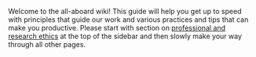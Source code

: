 Welcome to the all-aboard wiki! This guide will help you get up to speed with principles that guide our work and various practices and tips that can make you productive. Please start with section on [professional and research ethics](https://github.com/aadityadar/all-aboard/wiki/AEA-Code-of-conduct) at the top of the sidebar and then slowly make your way through all other pages.